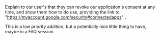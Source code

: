 Explain to our user's that they can revoke our application's consent at any
time, and show them how to do use, providing the link to
"https://myaccount.google.com/security#connectedapps"
.

This is a low priority addition, but a potentially nice little thing to have,
maybe in a FAQ session.
